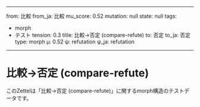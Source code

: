 <!--
@zettel_type: dsl_template
@description: fold_dsl構文を用いたテンプレ進化の実験記録。
-->

---
from: 比較
from_ja: 比較
mu_score: 0.52
mutation: null
state: null
tags:
- morph
- テスト
tension: 0.3
title: 比較→否定 (compare-refute)
to: 否定
to_ja: 否定
type: morph
μ: 0.52
ψ: refutation
ψ_ja: refutation
---
# 比較→否定 (compare-refute)

このZettelは「比較→否定 (compare-refute)」に関するmorph構造のテストデータです。
